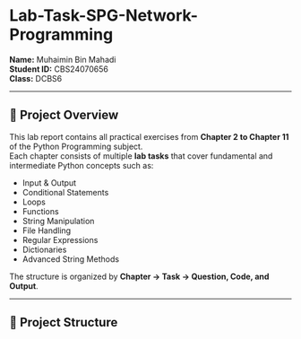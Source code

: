 ﻿# Lab-Task-SPG-Network-Programming

**Name:** Muhaimin Bin Mahadi  
**Student ID:** CBS24070656  
**Class:** DCBS6

---

## 📘 Project Overview

This lab report contains all practical exercises from **Chapter 2 to Chapter 11** of the Python Programming subject.  
Each chapter consists of multiple **lab tasks** that cover fundamental and intermediate Python concepts such as:

- Input & Output
- Conditional Statements
- Loops
- Functions
- String Manipulation
- File Handling
- Regular Expressions
- Dictionaries
- Advanced String Methods

The structure is organized by **Chapter → Task → Question, Code, and Output**.

---

## 📂 Project Structure

